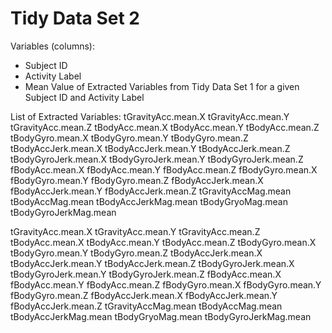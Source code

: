 Tidy Data Set 2
===============

Variables (columns):
- Subject ID 
- Activity Label
- Mean Value of Extracted Variables from Tidy Data Set 1 for a given Subject ID and Activity Label

List of Extracted Variables:
tGravityAcc.mean.X
tGravityAcc.mean.Y
tGravityAcc.mean.Z
tBodyAcc.mean.X
tBodyAcc.mean.Y
tBodyAcc.mean.Z
tBodyGyro.mean.X
tBodyGyro.mean.Y
tBodyGyro.mean.Z
tBodyAccJerk.mean.X
tBodyAccJerk.mean.Y
tBodyAccJerk.mean.Z
tBodyGyroJerk.mean.X
tBodyGyroJerk.mean.Y
tBodyGyroJerk.mean.Z
fBodyAcc.mean.X
fBodyAcc.mean.Y
fBodyAcc.mean.Z
fBodyGyro.mean.X
fBodyGyro.mean.Y
fBodyGyro.mean.Z
fBodyAccJerk.mean.X
fBodyAccJerk.mean.Y
fBodyAccJerk.mean.Z
tGravityAccMag.mean
tBodyAccMag.mean
tBodyAccJerkMag.mean
tBodyGryoMag.mean
tBodyGyroJerkMag.mean

tGravityAcc.mean.X
tGravityAcc.mean.Y
tGravityAcc.mean.Z
tBodyAcc.mean.X
tBodyAcc.mean.Y
tBodyAcc.mean.Z
tBodyGyro.mean.X
tBodyGyro.mean.Y
tBodyGyro.mean.Z
tBodyAccJerk.mean.X
tBodyAccJerk.mean.Y
tBodyAccJerk.mean.Z
tBodyGyroJerk.mean.X
tBodyGyroJerk.mean.Y
tBodyGyroJerk.mean.Z
fBodyAcc.mean.X
fBodyAcc.mean.Y
fBodyAcc.mean.Z
fBodyGyro.mean.X
fBodyGyro.mean.Y
fBodyGyro.mean.Z
fBodyAccJerk.mean.X
fBodyAccJerk.mean.Y
fBodyAccJerk.mean.Z
tGravityAccMag.mean
tBodyAccMag.mean
tBodyAccJerkMag.mean
tBodyGryoMag.mean
tBodyGyroJerkMag.mean


